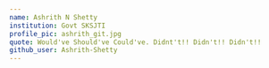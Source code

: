 ```yaml
---
name: Ashrith N Shetty 
institution: Govt SKSJTI 
profile_pic: ashrith_git.jpg 
quote: Would've Should've Could've. Didnt't!! Didn't!! Didn't!! 
github_user: Ashrith-Shetty
---
```

